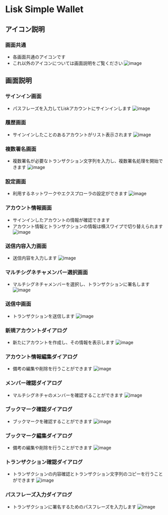 # Lisk Simple Wallet


## アイコン説明

### 画面共通
- 各画面共通のアイコンです
- これ以外のアイコンについては画面説明をご覧ください
![image](https://user-images.githubusercontent.com/44485074/135391640-a82e6596-de3c-48f5-b942-3ee16c216813.png)


## 画面説明

### サインイン画面
- パスフレーズを入力してLiskアカウントにサインインします
![image](https://user-images.githubusercontent.com/44485074/135387598-cedbdc4c-255b-4038-8d6f-b0072c4be2f8.png)

### 履歴画面
- サインインしたことのあるアカウントがリスト表示されます
![image](https://user-images.githubusercontent.com/44485074/135387601-7569fd90-94ff-4b65-ac63-a3dd145c7c7e.png)

### 複数署名画面
- 複数署名が必要なトランザクション文字列を入力し、複数署名処理を開始できます
![image](https://user-images.githubusercontent.com/44485074/135387653-048f35ce-678e-44da-8f5d-29213cbd3d3e.png)

### 設定画面
- 利用するネットワークやエクスプローラの設定ができます
![image](https://user-images.githubusercontent.com/44485074/135387665-91887f95-76ba-4b4c-9b80-f170a752cd68.png)

### アカウント情報画面
- サインインしたアカウントの情報が確認できます
- アカウント情報とトランザクションの情報は横スワイプで切り替えられます
![image](https://user-images.githubusercontent.com/44485074/135387680-53433db9-6447-4ff0-ac9e-f1dcce375168.png)

### 送信内容入力画面
- 送信内容を入力します
![image](https://user-images.githubusercontent.com/44485074/135387700-c156d9ed-8509-414a-8f86-2b4b3d507cb6.png)

### マルチシグネチャメンバー選択画面
- マルチシグネチャメンバーを選択し、トランザクションに署名します
![image](https://user-images.githubusercontent.com/44485074/135387793-988d7fc1-e952-4450-a227-43d8ddb6fa7d.png)

### 送信中画面
- トランザクションを送信します
![image](https://user-images.githubusercontent.com/44485074/135387817-4beae77a-0011-4017-8aa7-ef44bd5d26f3.png)

### 新規アカウントダイアログ
- 新たにアカウントを作成し、その情報を表示します
![image](https://user-images.githubusercontent.com/44485074/135388062-3d71d712-12ef-4a98-a5b6-f7625ab37fcc.png)

### アカウント情報編集ダイアログ
- 備考の編集や削除を行うことができます
![image](https://user-images.githubusercontent.com/44485074/135388861-a398c742-1b87-4922-84c9-f748d338be0a.png)

### メンバー確認ダイアログ
- マルチシグネチャのメンバーを確認することができます
![image](https://user-images.githubusercontent.com/44485074/135388893-c6a84eab-ceb5-4d66-913f-28f342b71225.png)

### ブックマーク確認ダイアログ
- ブックマークを確認することができます
![image](https://user-images.githubusercontent.com/44485074/135389756-0440677c-e254-4ae7-b248-289b9d1661c9.png)

### ブックマーク編集ダイアログ
- 備考の編集や削除を行うことができます
![image](https://user-images.githubusercontent.com/44485074/135389257-5c743a7f-ac3f-49e1-9a83-6ce68ef6d535.png)

### トランザクション確認ダイアログ
- トランザクションの内容確認とトランザクション文字列のコピーを行うことができます
![image](https://user-images.githubusercontent.com/44485074/135389450-65d24df6-dc39-4b3e-9d1c-38219d473e03.png)

### パスフレーズ入力ダイアログ
- トランザクションに署名するためのパスフレーズを入力します
![image](https://user-images.githubusercontent.com/44485074/135391192-4f272307-5150-491a-8a3f-01ef59c67e7b.png)
